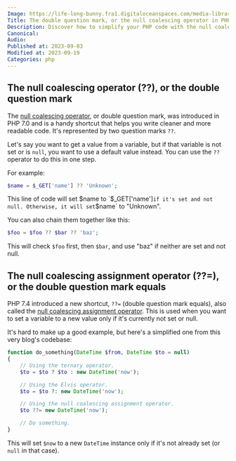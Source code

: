 ```yaml
---
Image: https://life-long-bunny.fra1.digitaloceanspaces.com/media-library/production/61/crazy-monitors-guy_ru8pgz.jpg
Title: The double question mark, or the null coalescing operator in PHP
Description: Discover how to simplify your PHP code with the null coalescing and null coalescing assignment operators.
Canonical: 
Audio:
Published at: 2023-09-03
Modified at: 2023-09-19
Categories: php
---
```


## The null coalescing operator (??), or the double question mark

The [null coalescing operator](https://www.php.net/manual/en/migration70.new-features.php#migration70.new-features.null-coalesce-op), or double question mark, was introduced in PHP 7.0 and is a handy shortcut that helps you write cleaner and more readable code. It's represented by two question marks `??`.

Let's say you want to get a value from a variable, but if that variable is not set or is `null`, you want to use a default value instead. You can use the `??` operator to do this in one step.

For example:

```php
$name = $_GET['name'] ?? 'Unknown';
```

This line of code will set $name to `$_GET['name']` if it's set and not null. Otherwise, it will set `$name` to "Unknown".

You can also chain them together like this:

```php
$foo = $foo ?? $bar ?? 'baz';
```

This will check `$foo` first, then `$bar`, and use "baz" if neither are set and not null.

## The null coalescing assignment operator (??=), or the double question mark equals

PHP 7.4 introduced a new shortcut, `??=` (double question mark equals), also called the [null coalescing assignment operator](https://wiki.php.net/rfc/null_coalesce_equal_operator). This is used when you want to set a variable to a new value only if it's currently not set or null.

It's hard to make up a good example, but here's a simplified one from this very blog's codebase:

```php
function do_something(DateTime $from, DateTime $to = null)
{
    // Using the ternary operator.
    $to = $to ? $to : new DateTime('now');

    // Using the Elvis operator.
    $to = $to ?: new DateTime('now');

    // Using the null coalescing assignment operator.
    $to ??= new DateTime('now');

    // Do something.
}
```

This will set `$now` to a new `DateTime` instance only if it's not already set (or `null` in that case).